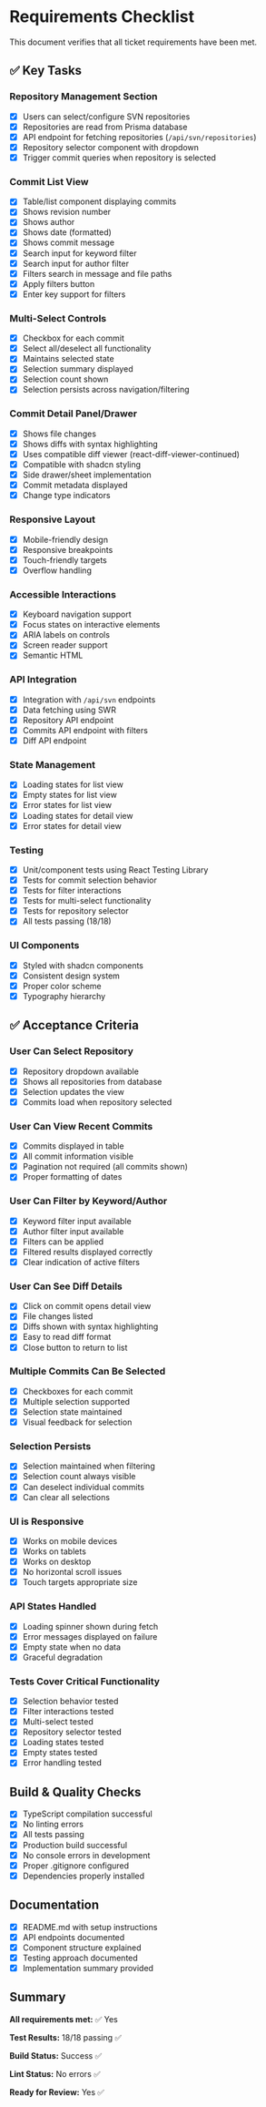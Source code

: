 # Requirements Checklist

This document verifies that all ticket requirements have been met.

## ✅ Key Tasks

### Repository Management Section
- [x] Users can select/configure SVN repositories
- [x] Repositories are read from Prisma database
- [x] API endpoint for fetching repositories (`/api/svn/repositories`)
- [x] Repository selector component with dropdown
- [x] Trigger commit queries when repository is selected

### Commit List View
- [x] Table/list component displaying commits
- [x] Shows revision number
- [x] Shows author
- [x] Shows date (formatted)
- [x] Shows commit message
- [x] Search input for keyword filter
- [x] Search input for author filter
- [x] Filters search in message and file paths
- [x] Apply filters button
- [x] Enter key support for filters

### Multi-Select Controls
- [x] Checkbox for each commit
- [x] Select all/deselect all functionality
- [x] Maintains selected state
- [x] Selection summary displayed
- [x] Selection count shown
- [x] Selection persists across navigation/filtering

### Commit Detail Panel/Drawer
- [x] Shows file changes
- [x] Shows diffs with syntax highlighting
- [x] Uses compatible diff viewer (react-diff-viewer-continued)
- [x] Compatible with shadcn styling
- [x] Side drawer/sheet implementation
- [x] Commit metadata displayed
- [x] Change type indicators

### Responsive Layout
- [x] Mobile-friendly design
- [x] Responsive breakpoints
- [x] Touch-friendly targets
- [x] Overflow handling

### Accessible Interactions
- [x] Keyboard navigation support
- [x] Focus states on interactive elements
- [x] ARIA labels on controls
- [x] Screen reader support
- [x] Semantic HTML

### API Integration
- [x] Integration with `/api/svn` endpoints
- [x] Data fetching using SWR
- [x] Repository API endpoint
- [x] Commits API endpoint with filters
- [x] Diff API endpoint

### State Management
- [x] Loading states for list view
- [x] Empty states for list view
- [x] Error states for list view
- [x] Loading states for detail view
- [x] Error states for detail view

### Testing
- [x] Unit/component tests using React Testing Library
- [x] Tests for commit selection behavior
- [x] Tests for filter interactions
- [x] Tests for multi-select functionality
- [x] Tests for repository selector
- [x] All tests passing (18/18)

### UI Components
- [x] Styled with shadcn components
- [x] Consistent design system
- [x] Proper color scheme
- [x] Typography hierarchy

## ✅ Acceptance Criteria

### User Can Select Repository
- [x] Repository dropdown available
- [x] Shows all repositories from database
- [x] Selection updates the view
- [x] Commits load when repository selected

### User Can View Recent Commits
- [x] Commits displayed in table
- [x] All commit information visible
- [x] Pagination not required (all commits shown)
- [x] Proper formatting of dates

### User Can Filter by Keyword/Author
- [x] Keyword filter input available
- [x] Author filter input available
- [x] Filters can be applied
- [x] Filtered results displayed correctly
- [x] Clear indication of active filters

### User Can See Diff Details
- [x] Click on commit opens detail view
- [x] File changes listed
- [x] Diffs shown with syntax highlighting
- [x] Easy to read diff format
- [x] Close button to return to list

### Multiple Commits Can Be Selected
- [x] Checkboxes for each commit
- [x] Multiple selection supported
- [x] Selection state maintained
- [x] Visual feedback for selection

### Selection Persists
- [x] Selection maintained when filtering
- [x] Selection count always visible
- [x] Can deselect individual commits
- [x] Can clear all selections

### UI is Responsive
- [x] Works on mobile devices
- [x] Works on tablets
- [x] Works on desktop
- [x] No horizontal scroll issues
- [x] Touch targets appropriate size

### API States Handled
- [x] Loading spinner shown during fetch
- [x] Error messages displayed on failure
- [x] Empty state when no data
- [x] Graceful degradation

### Tests Cover Critical Functionality
- [x] Selection behavior tested
- [x] Filter interactions tested
- [x] Multi-select tested
- [x] Repository selector tested
- [x] Loading states tested
- [x] Empty states tested
- [x] Error handling tested

## Build & Quality Checks

- [x] TypeScript compilation successful
- [x] No linting errors
- [x] All tests passing
- [x] Production build successful
- [x] No console errors in development
- [x] Proper .gitignore configured
- [x] Dependencies properly installed

## Documentation

- [x] README.md with setup instructions
- [x] API endpoints documented
- [x] Component structure explained
- [x] Testing approach documented
- [x] Implementation summary provided

## Summary

**All requirements met:** ✅ Yes

**Test Results:** 18/18 passing ✅

**Build Status:** Success ✅

**Lint Status:** No errors ✅

**Ready for Review:** Yes ✅
